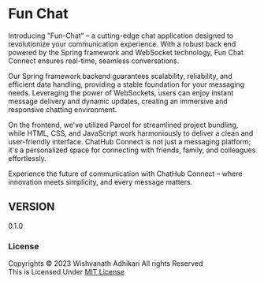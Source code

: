 # Fun Chat

Introducing "Fun-Chat" – a cutting-edge chat application designed to revolutionize your communication experience. With a robust back end powered by the Spring framework and WebSocket technology, Fun Chat Connect ensures real-time, seamless conversations.

Our Spring framework backend guarantees scalability, reliability, and efficient data handling, providing a stable foundation for your messaging needs. Leveraging the power of WebSockets, users can enjoy instant message delivery and dynamic updates, creating an immersive and responsive chatting environment.

On the frontend, we've utilized Parcel for streamlined project bundling, while HTML, CSS, and JavaScript work harmoniously to deliver a clean and user-friendly interface. ChatHub Connect is not just a messaging platform; it's a personalized space for connecting with friends, family, and colleagues effortlessly.

Experience the future of communication with ChatHub Connect – where innovation meets simplicity, and every message matters.


## VERSION
0.1.0

### License
Copyrights &copy; 2023 Wishvanath Adhikari All rights Reserved</br>
This is Licensed Under [MIT License](License.txt)
